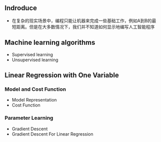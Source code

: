 ## Indroduce
* 在复杂的现实场景中，编程只能让机器来完成一些基础工作，例如A到B的最短距离。但是在大多数情况下，我们并不知道如何显示地编写人工智能程序

## Machine learning algorithms
* Supervised learning
* Unsupervised learning

## Linear Regression with One Variable

### Model and Cost Function

* Model Representation
* Cost Function

### Parameter Learning

* Gradient Descent
* Gradient Descent For Linear Regression

